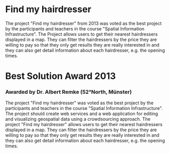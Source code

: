 # Find my hairdresser
The project "Find my hairdresser" from 2013 was voted as the best project by the participants and teachers in the course "Spatial Information Infrastructure". The Project allows users to get their nearest hairdressers displayed in a map. They can filter the hairdressers by the price they are willing to pay so that they only get results they are really interested in and they can also get detail information about each hairdresser, e.g. the opening times.

# Best Solution Award 2013
### Awarded by Dr. Albert Remke (52°North, Münster)
The project "Find my hairdresser" was voted as the best project by the participants and teachers in the course "Spatial Information Infrastructure". The project should create web services and a web application for editing and visualizing geospatial data using a crowdsourcing approach. The project "Find my hairdresser" allows users to get their nearest hairdressers displayed in a map. They can filter the hairdressers by the price they are willing to pay so that they only get results they are really interested in and they can also get detail information about each hairdresser, e.g. the opening times.
